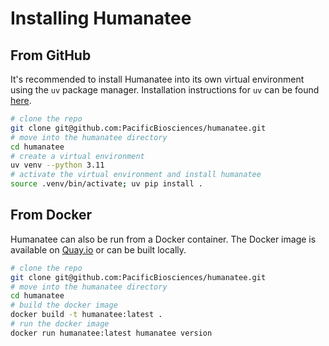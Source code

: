 # Installing Humanatee

## From GitHub

It's recommended to install Humanatee into its own virtual environment using the `uv` package manager. Installation instructions for `uv` can be found [here](https://github.com/astral-sh/uv?tab=readme-ov-file#installation).

```bash
# clone the repo
git clone git@github.com:PacificBiosciences/humanatee.git
# move into the humanatee directory
cd humanatee
# create a virtual environment
uv venv --python 3.11
# activate the virtual environment and install humanatee
source .venv/bin/activate; uv pip install .
```

## From Docker

Humanatee can also be run from a Docker container. The Docker image is available on [Quay.io](https://quay.io/repository/pacbio/humanatee) or can be built locally.

```bash
# clone the repo
git clone git@github.com:PacificBiosciences/humanatee.git
# move into the humanatee directory
cd humanatee
# build the docker image
docker build -t humanatee:latest .
# run the docker image
docker run humanatee:latest humanatee version
```
